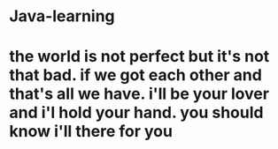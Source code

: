 # Java-learning
# the world is not perfect but it's not that bad. if we got each other and that's all we have. i'll be your lover and i'l hold your hand. you should know i'll there for you
#
